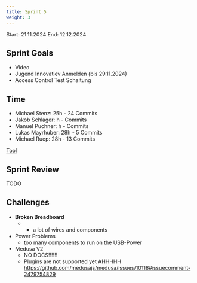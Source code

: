 ```yaml
---
title: Sprint 5
weight: 3
---
```


<title>{{.Title}}</title>

Start: 21.11.2024
End: 12.12.2024

## Sprint Goals
- Video
- Jugend Innovatiev Anmelden (bis 29.11.2024)
- Access Control Test Schaltung

## Time
- Michael Stenz: 25h - 24 Commits
- Jakob Schlager: h - Commits
- Manuel Puchner: h - Commits
- Lukas Mayrhuber: 28h - 5 Commits
- Michael Ruep: 28h - 13 Commits
  
[Tool](https://timetracking.websters.at)

## Sprint Review
TODO


## Challenges
- **Broken Breadboard**
  - + a lot of wires and components
- Power Problems
  - too many components to run on the USB-Power
- Medusa V2
  - NO DOCS!!!!!!
  - Plugins are not supported yet AHHHHH https://github.com/medusajs/medusa/issues/10118#issuecomment-2479754829

